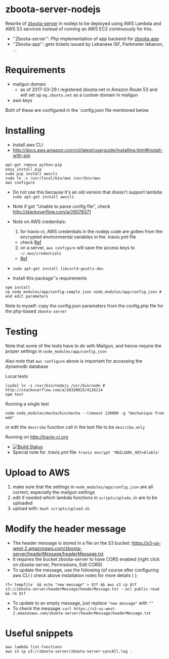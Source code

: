 # zboota-server-nodejs
Rewrite of [zboota-server](https://github.com/shadiakiki1986/zboota-server) in nodejs to be deployed using AWS Lambda and AWS S3 services instead of running an AWS EC2 continuously for this.
* ''Zboota-server'': Php implementation of app backend for [zboota-app](https://github.com/shadiakiki1986/zboota-app)
* ''Zboota-app'': gets tickets issued by Lebanese ISF, Parkmeter lebanon, ...

# Requirements
* mailgun domain
  * as of 2017-03-29 I registered zboota.net in Amazon Route 53 and will set up `mg.zboota.net` as a custom domain in mailgun
* aws keys

Both of these are configured in the `config.json file mentioned below

# Installing
* Install aws CLI
 * http://docs.aws.amazon.com/cli/latest/userguide/installing.html#install-with-pip
```
apt-get remove python-pip
easy_install pip
sudo pip install awscli
sudo ln -s /usr/local/bin/aws /usr/bin/aws
aws configure
```
 * Do not use this because it's an old version that doesn't support lambda: `sudo apt-get install awscli`
 * Note if got "Unable to parse config file", check http://stackoverflow.com/a/26078371
 * Note on AWS credentials:
   1. for travis-ci, AWS credentials in the nodejs code are gotten from the encrypted environmental variables in the .travis.yml file
     * check [Ref](http://docs.aws.amazon.com/AWSJavaScriptSDK/guide/node-configuring.html#Credentials_from_Environment_Variables)
   2. on a server, `aws configure` will save the access keys to `~/.aws/credentials`
     * [Ref](http://docs.aws.amazon.com/sdk-for-javascript/v2/developer-guide/getting-started-nodejs.html#getting-started-nodejs-configure-keys)

* `sudo apt-get install libcurl4-gnutls-dev`
* Install this package''s requirements
```
npm install
cp node_modules/app/config-sample.json node_modules/app/config.json # and edit parameters
```

Note to myself: copy the config.json parameters from the config.php file for the php-based `zboota-server`

# Testing
Note that some of the tests have to do with Mailgun, and hence require the proper settings in `node_modules/app/config.json`

Also note that `aws configure` above is important for accessing the dynamodb database

Local tests

    [sudo] ln -s /usr/bin/nodejs /usr/bin/node # http://stackoverflow.com/a/26320915/4126114
    npm test

Running a single test

    node node_modules/mocha/bin/mocha --timeout 120000 -g "mechanique from web"

or edit the `describe` function call in the test file to be `describe.only`

Running on http://travis-ci.org
* [![Build Status](https://secure.travis-ci.org/shadiakiki1986/zboota-server-nodejs.png)](http://travis-ci.org/shadiakiki1986/zboota-server-nodejs)
* Special note for .travis.yml file: `travis encrypt 'MAILGUN\_KEY=blabla'`

# Upload to AWS
1. make sure that the settings in `node_modules/app/config.json` are all correct, especially the mailgun settings
2. edit if needed which lambda functions in `scripts/uploda.sh` are to be uploaded
3. upload with: `bash scripts/upload.sh`

# Modify the header message
* The header message is stored in a file on the S3 bucket: https://s3-us-west-2.amazonaws.com/zboota-server/headerMessage/headerMessage.txt
* It requires the bucket zboota-server to have CORS enabled (right click on zboota-server, Permissions, Edit CORS)
* To update the message, use the following (of course after configuring aws CLI ( check above installation notes for more details ) ):
```
tf=`tempfile` && echo "new message" > $tf && aws s3 cp $tf s3://zboota-server/headerMessage/headerMessage.txt --acl public-read && rm $tf
```
* To update to an empty message, just replace `"new message"` with `""`
* To check the message: `curl https://s3-us-west-2.amazonaws.com/zboota-server/headerMessage/headerMessage.txt`

# Useful snippets

    aws lambda list-functions
    aws s3 cp s3://zboota-server/zboota-server-syncAll.log .

